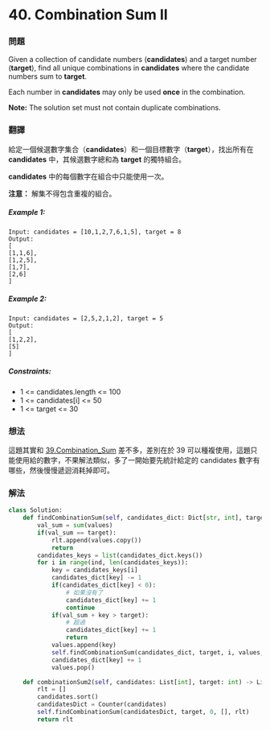 # 40. Combination Sum II
### 問題
Given a collection of candidate numbers (**candidates**) and a target number (**target**), find all unique combinations in **candidates** where the candidate numbers sum to **target**.

Each number in **candidates** may only be used **once** in the combination.

**Note:** The solution set must not contain duplicate combinations.

### 翻譯
給定一個候選數字集合（**candidates**）和一個目標數字（**target**），找出所有在 **candidates** 中，其候選數字總和為 **target** 的獨特組合。

**candidates** 中的每個數字在組合中只能使用一次。

**注意：** 解集不得包含重複的組合。

##### Example 1:
    Input: candidates = [10,1,2,7,6,1,5], target = 8
    Output: 
    [
    [1,1,6],
    [1,2,5],
    [1,7],
    [2,6]
    ]

##### Example 2:
    Input: candidates = [2,5,2,1,2], target = 5
    Output: 
    [
    [1,2,2],
    [5]
    ]

##### Constraints:
- 1 <= candidates.length <= 100
- 1 <= candidates[i] <= 50
- 1 <= target <= 30

### 想法
這題其實和 [39.Combination_Sum](https://chechih.github.io/posts/LeetCode/39.Combination_Sum/) 差不多，差別在於 39 可以種複使用，這題只能使用給的數字，不果解法類似，多了一開始要先統計給定的 candidates 數字有哪些，然後慢慢遞迴消耗掉即可。
### 解法
```python
class Solution:
    def findCombinationSum(self, candidates_dict: Dict[str, int], target: int, ind: int, values: List[int], rlt: List[List[int]]) -> None:
        val_sum = sum(values)
        if(val_sum == target):
            rlt.append(values.copy())
            return
        candidates_keys = list(candidates_dict.keys())
        for i in range(ind, len(candidates_keys)):
            key = candidates_keys[i]
            candidates_dict[key] -= 1
            if(candidates_dict[key] < 0):
                # 如果沒有了
                candidates_dict[key] += 1
                continue
            if(val_sum + key > target):
                # 超過
                candidates_dict[key] += 1
                return
            values.append(key)
            self.findCombinationSum(candidates_dict, target, i, values, rlt)
            candidates_dict[key] += 1
            values.pop()

    def combinationSum2(self, candidates: List[int], target: int) -> List[List[int]]:
        rlt = []
        candidates.sort()
        candidatesDict = Counter(candidates)
        self.findCombinationSum(candidatesDict, target, 0, [], rlt)
        return rlt
```